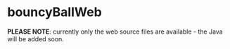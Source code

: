 # bouncyBallWeb
**PLEASE NOTE**: currently only the web source files are available - the Java will be added soon.
